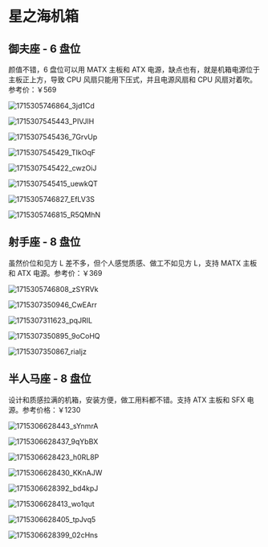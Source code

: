 # 星之海机箱

## 御夫座 - 6 盘位

颜值不错，6 盘位可以用 MATX 主板和 ATX 电源，缺点也有，就是机箱电源位于主板正上方，导致 CPU 风扇只能用下压式，并且电源风扇和 CPU 风扇对着吹。参考价：￥569

![1715305746864_3jd1Cd](https://img-1255332810.cos.ap-chengdu.myqcloud.com/1715305746864_3jd1Cd.jpg)

![1715307545443_PIVJlH](https://img-1255332810.cos.ap-chengdu.myqcloud.com/1715307545443_PIVJlH.png)

![1715307545436_7GrvUp](https://img-1255332810.cos.ap-chengdu.myqcloud.com/1715307545436_7GrvUp.png)

![1715307545429_TIkOqF](https://img-1255332810.cos.ap-chengdu.myqcloud.com/1715307545429_TIkOqF.png)

![1715307545422_cwzOiJ](https://img-1255332810.cos.ap-chengdu.myqcloud.com/1715307545422_cwzOiJ.png)

![1715307545415_uewkQT](https://img-1255332810.cos.ap-chengdu.myqcloud.com/1715307545415_uewkQT.png)

![1715305746827_EfLV3S](https://img-1255332810.cos.ap-chengdu.myqcloud.com/1715305746827_EfLV3S.jpg)

![1715305746815_R5QMhN](https://img-1255332810.cos.ap-chengdu.myqcloud.com/1715305746815_R5QMhN.jpg)

## 射手座 - 8 盘位

虽然价位和见方 L 差不多，但个人感觉质感、做工不如见方 L，支持 MATX 主板和 ATX 电源。参考价：￥369

![1715305746808_zSYRVk](https://img-1255332810.cos.ap-chengdu.myqcloud.com/1715305746808_zSYRVk.jpg)

![1715307350946_CwEArr](https://img-1255332810.cos.ap-chengdu.myqcloud.com/1715307350946_CwEArr.png)

![1715307311623_pqJRIL](https://img-1255332810.cos.ap-chengdu.myqcloud.com/1715307311623_pqJRIL.png)

![1715307350895_9oCoHQ](https://img-1255332810.cos.ap-chengdu.myqcloud.com/1715307350895_9oCoHQ.png)

![1715307350867_riaIjz](https://img-1255332810.cos.ap-chengdu.myqcloud.com/1715307350867_riaIjz.png)

## 半人马座 - 8 盘位

设计和质感拉满的机箱，安装方便，做工用料都不错。支持 ATX 主板和 SFX 电源。参考价格：￥1230

![1715306628443_sYnmrA](https://img-1255332810.cos.ap-chengdu.myqcloud.com/1715306628443_sYnmrA.png)

![1715306628437_9qYbBX](https://img-1255332810.cos.ap-chengdu.myqcloud.com/1715306628437_9qYbBX.png)

![1715306628423_h0RL8P](https://img-1255332810.cos.ap-chengdu.myqcloud.com/1715306628423_h0RL8P.png)

![1715306628430_KKnAJW](https://img-1255332810.cos.ap-chengdu.myqcloud.com/1715306628430_KKnAJW.png)

![1715306628392_bd4kpJ](https://img-1255332810.cos.ap-chengdu.myqcloud.com/1715306628392_bd4kpJ.png)

![1715306628413_wo1qut](https://img-1255332810.cos.ap-chengdu.myqcloud.com/1715306628413_wo1qut.png)

![1715306628405_tpJvq5](https://img-1255332810.cos.ap-chengdu.myqcloud.com/1715306628405_tpJvq5.png)

![1715306628399_02cHns](https://img-1255332810.cos.ap-chengdu.myqcloud.com/1715306628399_02cHns.png)